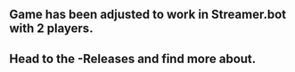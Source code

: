 ## Game has been adjusted to work in Streamer.bot with 2 players.
## Head to the -Releases and find more about.
